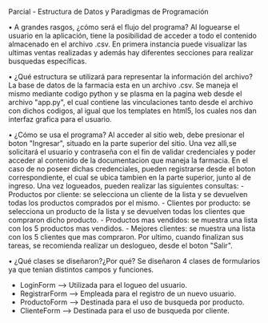 Parcial - Estructura de Datos y Paradigmas de Programación

• A grandes rasgos, ¿cómo será el flujo del programa?
  Al loguearse el usuario en la aplicación, tiene la posibilidad de acceder a todo el contenido almacenado en el archivo .csv.
  En primera instancia puede visualizar las ultimas ventas realizadas y además hay diferentes secciones para realizar busquedas específicas.

• ¿Qué estructura se utilizará para representar la información del archivo?
  La base de datos de la farmacia esta en un archivo .csv. Se maneja el mismo mediante codigo python y se plasma en la pagina web desde el archivo "app.py", el cual contiene las vinculaciones tanto desde el archivo con dichos codigos, al igual que los templates en html5, los cuales nos dan interfaz grafica para el usuario.

• ¿Cómo se usa el programa?
  Al acceder al sitio web, debe presionar el boton "Ingresar", situado en la parte superior del sitio.
  Una vez allì,se solicitará el usuario y contraseña con el fin de validar credenciales y poder acceder al contenido de la documentacion que maneja la farmacia. En el caso de no poseer dichas credenciales, pueden registrarse desde el boton correspondiente, el cual se ubica tambien en la parte superior, junto al de ingreso.
  Una vez logueados, pueden realizar las siguientes consultas:
    - Productos por cliente: se selecciona un cliente de la lista y se devuelven todas los productos comprados por el mismo.
    - Clientes por producto: se selecciona un producto de la lista y se devuelven todas los clientes que compraron dicho producto.
    - Productos mas vendidos: se muestra una lista con los 5 productos mas vendidos.
    - Mejores clientes: se muestra una lista con los 5 clientes que mas compraron.
Por ultimo, cuando finalizan sus tareas, se recomienda realizar un deslogueo, desde el boton "Salir".

• ¿Qué clases se diseñaron?¿Por qué?
  Se diseñaron 4 clases de formularios ya que tenian distintos campos y funciones.
  - LoginForm --> Utilizada para el logueo del usuario.
  - RegistrarForm --> Empleada para el registro de un nuevo usuario.
  - ProductoForm --> Destinada para el uso de busqueda por producto.
  - ClienteForm --> Destinada para el uso de busqueda por cliente.

